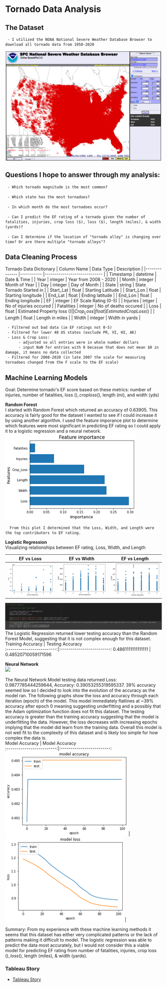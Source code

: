 # Tornado Data Analysis

## The Dataset
     - I utilized the NOAA National Severe Weather Database Browser to download all tornado data from 1950-2020
  ![NOAA](https://github.com/nsmeltz/Portfolio/blob/fbf381a3d80497a336325ddfbe00080dadcfff01/Tornadoes%20Machine%20Learning%20&%20Analysis/Images/NOAA_SPC.png)
  
## Questions I hope to answer through my analysis:
   
     - Which tornado magnitude is the most common?

     - Which state has the most tornadoes?

     - In which month do the most tornadoes occur? 

     - Can I predict the EF rating of a tornado given the number of fatalities, injuries, crop loss ($), loss ($), length (miles), & width (yards)? 

     - Can I determine if the location of "tornado alley" is changing over time? Or are there multiple "tornado alleys"? 
     
## Data Cleaning Process

Tornado Data Dictionary
| Column Name  	| Data Type 	| Description                 	|
|--------------	|-----------	|-----------------------------	|
| Timestamp    	| datetime  	| Date & Time                 	|
| Year         	| integer   	| Year from 2008 - 2020       	|
| Month        	| integer   	| Month of Year               	|
| Day          	| integer   	| Day of Month                	|
| State        	| string    	| State Tornado Started in    	|
| Start_Lat    	| float     	| Starting Latitude           	|
| Start_Lon    	| float     	| Starting longitude          	|
| End_Lat      	| float     	| Ending latitude             	|
| End_Lon      	| float     	| Ending longitude            	|
| EF           	| integer   	| EF Scale Rating (0-5)       	|
| Injuries     	| intger    	| No of injuries occured      	|
| Fatalities   	| integer   	| No of deaths occured        	|
| Loss         	| float     	| Estimated Property loss ($) 	|
| Crop_Loss    	| float     	| Estimated Crop Loss ($)     	|
| Length       	| float     	| Length in miles             	|
| Width        	| integer   	| Width in yards              	|


     - Filtered out bad data (ie EF ratings not 0-5)
     - Filtered for lower 48 US states (exclude PR, VI, HI, AK)
     - Loss & Crop Loss: 
          - adjusted so all entries were in whole number dollars
          - input NaN for entries with 0 becasue that does not mean $0 in damage, it means no data collected
     - Filtered for 2008-2020 (in late 2007 the scale for measuring tornadoes changed from the F scale to the EF scale)



## Machine Learning Models

Goal: Determine tornado's EF score based on these metrics: number of injuries, number of fatalities, loss ($), crop loss($), length (mi), and width (yds)

**Random Forest**                                                                          
      I started with Random Forest which returned an accuracy of 0.63905. This accuracy is fairly good for the dataset I wanted to see if I could increase it by using another algorithm. I used the feature imporance plot to determine which features were most significant in predicting EF rating so I could apply it to a logistic regression and a neural network.
![Feature Importance](https://github.com/nsmeltz/Portfolio/blob/5c53bb0b4cabfb33e6458df80fb07ec0b295e9fe/Tornadoes%20Machine%20Learning%20&%20Analysis/Images/RF_FeatureImportance.png)

      From this plot I determined that the Loss, Width, and Length were the top contributers to EF rating. 
       
   

**Logistic Regression**                                                                     
   Visualizing relationships between EF rating, Loss, Width, and Length
   
  EF vs Loss          |  EF vs Width          | EF vs Length
:-------------------------:|:-------------------------:|:-------------------------:
![](https://github.com/nsmeltz/Portfolio/blob/5c53bb0b4cabfb33e6458df80fb07ec0b295e9fe/Tornadoes%20Machine%20Learning%20&%20Analysis/Images/EF_Loss.png) |  ![](https://github.com/nsmeltz/Portfolio/blob/5c53bb0b4cabfb33e6458df80fb07ec0b295e9fe/Tornadoes%20Machine%20Learning%20&%20Analysis/Images/EF_Width.png) |  ![](https://github.com/nsmeltz/Portfolio/blob/5c53bb0b4cabfb33e6458df80fb07ec0b295e9fe/Tornadoes%20Machine%20Learning%20&%20Analysis/Images/EF_Length.png)  

![](https://github.com/nsmeltz/Portfolio/blob/5c53bb0b4cabfb33e6458df80fb07ec0b295e9fe/Tornadoes%20Machine%20Learning%20&%20Analysis/Images/LogReg_accuracy.png)
The Logistic Regression returned lower testing accuracy than the Random Forest Model, suggesting that it is not complex enough for this dataset.  
Training Accuracy          |  Testing Accuracy         
:-------------------------:|:-------------------------:
0.4861111111111111     | 0.48520710059171596

**Neural Network**  
![](https://github.com/nsmeltz/Portfolio/blob/5c53bb0b4cabfb33e6458df80fb07ec0b295e9fe/Tornadoes%20Machine%20Learning%20&%20Analysis/Images/LogReg_accuracy.png/NN_model.png)

The Neural Network Model testing data returned Loss: 0.9877785444259644, Accuracy: 0.39053255319595337. 39% accuracy seemed low so I decided to look into the evolution of the accuracy as the model ran. The following graphs show the loss and accuracy through each iteration (epoch) of the model. This model immediately flatlines at ~39% accuracy after epoch 0 meaning suggesting underfitting and a possibly that the Adam optimization function does not fit this dataset. The testing accuracy is greater than the training accuracy suggesting that the model is underfitting the data. However, the loss decreases with increasing epochs implying that the model did learn from the training data. Overall this model is not well fit to the complexity of this dataset and is likely too simple for how complex the data is.  
 Model Accuracy         |   Model Accuracy  
:-------------------------:|:-------------------------:
![](https://github.com/nsmeltz/Portfolio/blob/5c53bb0b4cabfb33e6458df80fb07ec0b295e9fe/Tornadoes%20Machine%20Learning%20&%20Analysis/Images/NN_accuracy.png) |  ![](https://github.com/nsmeltz/Portfolio/blob/5c53bb0b4cabfb33e6458df80fb07ec0b295e9fe/Tornadoes%20Machine%20Learning%20&%20Analysis/Images/NN_loss.png) | 


Summary: From my experience with these machine learning methods it seems that this dataset has either very complicated patterns or the lack of patterns making it difficult to model. The logistic regression was able to predict the data most accurately, but I would not consider this a viable model for predicting EF rating from number of fatalities, injuries, crop loss ($), loss ($), length (miles), & width (yards).

### Tableau Story

  - [Tableau Story](https://public.tableau.com/shared/4MXXXP5Q2?:display_count=n&:origin=viz_share_link)
